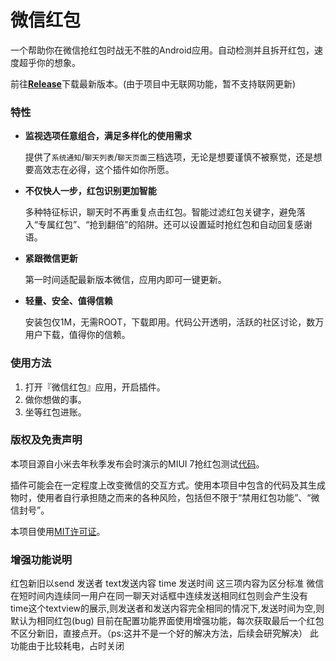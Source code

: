 # 微信红包


一个帮助你在微信抢红包时战无不胜的Android应用。自动检测并且拆开红包，速度超乎你的想象。

前往[**Release**](https://github.com/AnyMarvel/WeChatLuckyMoney/releases/)下载最新版本。(由于项目中无联网功能，暂不支持联网更新)

### 特性

- **监视选项任意组合，满足多样化的使用需求**

  提供了`系统通知`/`聊天列表`/`聊天页面`三档选项，无论是想要谨慎不被察觉，还是想要高效志在必得，这个插件如你所愿。

- **不仅快人一步，红包识别更加智能**

  多种特征标识，聊天时不再重复点击红包。智能过滤红包关键字，避免落入“专属红包”、“抢到翻倍”的陷阱。还可以设置延时抢红包和自动回复感谢语。

- **紧跟微信更新**

  第一时间适配最新版本微信，应用内即可一键更新。

- **轻量、安全、值得信赖**

  安装包仅1M，无需ROOT，下载即用。代码公开透明，活跃的社区讨论，数万用户下载，值得你的信赖。

### 使用方法

1. 打开『微信红包』应用，开启插件。
2. 做你想做的事。
3. 坐等红包进账。

### **版权及免责声明**

本项目源自小米去年秋季发布会时演示的MIUI 7抢红包测试[代码](https://github.com/XiaoMi/LuckyMoneyTool)。

插件可能会在一定程度上改变微信的交互方式。使用本项目中包含的代码及其生成物时，使用者自行承担随之而来的各种风险，包括但不限于“禁用红包功能”、“微信封号”。

本项目使用[MIT许可证](https://github.com/AnyMarvel/WeChatLuckyMoney/blob/stable/LICENSE.md)。

### **增强功能说明**
红包新旧以send 发送者 text发送内容 time 发送时间 这三项内容为区分标准
微信在短时间内连续同一用户在同一聊天对话框中连续发送相同红包则会产生没有time这个textview的展示,则发送者和发送内容完全相同的情况下,发送时间为空,则默认为相同红包(bug)
目前在配置功能界面使用增强功能，每次获取最后一个红包不区分新旧，直接点开。（ps:这并不是一个好的解决方法，后续会研究解决）
此功能由于比较耗电，占时关闭
